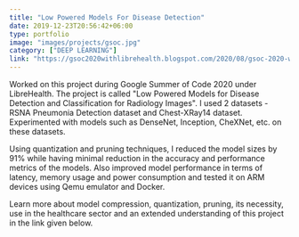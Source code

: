```yaml
---
title: "Low Powered Models For Disease Detection"
date: 2019-12-23T20:56:42+06:00
type: portfolio
image: "images/projects/gsoc.jpg"
category: ["DEEP LEARNING"]
link: "https://gsoc2020withlibrehealth.blogspot.com/2020/08/gsoc-2020-with-librehealth-final-report.html"
---
```


Worked on this project during Google Summer of Code 2020 under LibreHealth. The project is called "Low Powered Models for Disease Detection and Classification for Radiology Images". I used 2 datasets - RSNA Pneumonia Detection dataset and Chest-XRay14 dataset. Experimented with models such as DenseNet, Inception, CheXNet, etc. on these datasets.

Using quantization and pruning techniques, I reduced the model sizes by 91% while having minimal reduction in the accuracy and performance metrics of the models. Also improved model performance in terms of latency, memory usage and power consumption and tested it on ARM devices using Qemu emulator and Docker.

Learn more about model compression, quantization, pruning, its necessity, use in the healthcare sector and an extended understanding of this project in the link given below.